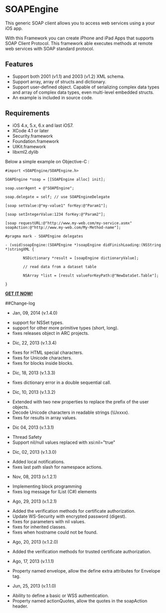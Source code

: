 **SOAPEngine**
================

This generic SOAP client allows you to access web services using a your iOS app.

With this Framework you can create iPhone and iPad Apps that supports SOAP Client Protocol. This framework able executes methods at remote web services with SOAP standard protocol.

## Features
* Support both 2001 (v1.1) and 2003 (v1.2) XML schema.
* Support array, array of structs and dictionary.
* Support user-defined object. Capable of serializing complex data types and array of complex data types, even multi-level embedded structs.
* An example is included in source code.

## Requirements
* iOS 4.x, 5.x, 6.x and last iOS7.
* XCode 4.1 or later
* Security.framework
* Foundation.framework
* UIKit.framework
* libxml2.dylib

Below a simple example on Objective-C :

	#import <SOAPEngine/SOAPEngine.h>

	SOAPEngine *soap = [[SOAPEngine alloc] init];

	soap.userAgent = @"SOAPEngine";

	soap.delegate = self; // use SOAPEngineDelegate

	[soap setValue:@"my-value1" forKey:@"Param1"];

	[soap setIntegerValue:1234 forKey:@"Param2"];

	[soap requestURL:@"http://www.my-web.com/my-service.asmx" soapAction:@"http://www.my-web.com/My-Method-name"];
 
	#pragma mark - SOAPEngine delegates

	- (void)soapEngine:(SOAPEngine *)soapEngine didFinishLoading:(NSString *)stringXML {

	        NSDictionary *result = [soapEngine dictionaryValue];
        
        	// read data from a dataset table
        
        	NSArray *list = [result valueForKeyPath:@"NewDataSet.Table"];
        
	}


**[GET IT NOW!](http://www.prioregroup.com/iphone/soapengine.aspx)**

##Change-log

- Jan, 09, 2014 (v.1.4.0)
* support for NSSet types.
* support for other more primitive types (short, long).
* fixes releases object in ARC projects.

- Dic, 22, 2013 (v.1.3.4)
* fixes for HTML special characters.
* fixes for Unicode characters.
* fixes for blocks inside blocks.

- Dic, 18, 2013 (v.1.3.3)
* fixes dictionary error in a double sequential call.

- Dic, 10, 2013 (v.1.3.2)
* Extended with two new properties to replace the prefix of the user objects.
* Decode Unicode characters in readable strings (\Uxxxx).
* fixes for results in array values.

- Dic 04, 2013 (v.1.3.1)
* Thread Safety
* Support nil/null values replaced with xsi:nil="true"

- Dic, 02, 2013 (v.1.3.0)
* Added local notifications.
* fixes last path slash for namespace actions.

- Nov, 08, 2013 (v.1.2.1)
* Implementing block programming
* fixes log message for IList (C#) elements

- Ago, 29, 2013 (v.1.2.1)
* Added the verification methods for certificate authorization.
* Update WS-Security with encrypted password (digest).
* fixes for parameters with nil values.
* fixes for inherited classes.
* fixes when hostname could not be found.

- Ago, 20, 2013 (v.1.2.0)
* Added the verification methods for trusted certificate authorization.

- Ago, 17, 2013 (v.1.1.1)
* Property named envelope, allow the define extra attributes for Envelope tag.

- Jun, 25, 2013 (v.1.1.0)
* Ability to define a basic or WSS authentication.
* Property named actionQuotes, allow the quotes in the soapAction header.

